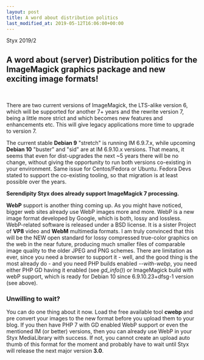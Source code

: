```yaml
---
layout: post
title: A word about distribution politics
last_modified_at: 2019-05-12T16:06:00+00:00
---
```


Styx 2019/2

<div markdown="1">
 <div>

<h2>A word about (server) Distribution politics for the ImageMagick graphics package and new exciting image formats!</h2><br>

<p>There are two current versions of ImageMagick, the LTS-alike version 6, which will be supported for another 7+ years and the rewrite version 7,
being a little more strict and which becomes new features and enhancements etc. This will give legacy applications more time to upgrade to version 7.</p>

<p>The current stable <strong>Debian 9</strong> "stretch" is running IM 6.9.7.x, while upcoming <strong>Debian 10</strong> "buster" and "sid" are at IM 6.9.10.x versions.
That means, it seems that even for dist-upgrades the next ~5 years there will be no change, without giving the opportunity to run
both versions co-existing in your environment. Same issue for Centos/Fedora or Ubuntu. Fedora Devs stated to support the co-existing
tooling, so that migration is at least possible over the years.</p>

<p><strong>Serendipity Styx does already support ImageMagick 7 processing.</strong></p>

<p><strong>WebP</strong> support is another thing coming up. As you might have noticed, bigger web sites already use WebP images more and more.
WebP is a new image format developed by Google, which is both, lossy and lossless. WebP-related software is released under a BSD license.
It is a sister Project of <strong>VP8</strong> video and <strong>WebM</strong> multimedia formats. I am truly convinced that this will be the NEW open standard for lossy
compressed true-color graphics on the web in the near future, producing much smaller files of comparable image quality to the older JPEG
and PNG schemes. There are limitation as ever, since you need a browser to support it - well, and the good thing is the most already
do - and you need PHP builds enabled <em>--with-webp</em>, you need either PHP GD having it enabled (see <em>gd_info()</em>) or
ImageMagick build with webP support, which is ready for Debian 10 since 6.9.10.23+dfsg-1 version (see above).</p>

<h3>Unwilling to wait?</h3>

<p>You can do one thing about it now. Load the free available tool <strong>cwebp</strong> and pre convert your images to the new format before you upload
them to your blog. If you then have PHP 7 with GD enabled WebP support or even the mentioned IM (or better) versions, then you can already
use WebP in your Styx MediaLibrary with success. If not, you cannot create an upload auto thumb of this format for the moment and probably
have to wait until Styx will release the next major version <strong>3.0</strong>.</p>

 </div>
</div>


